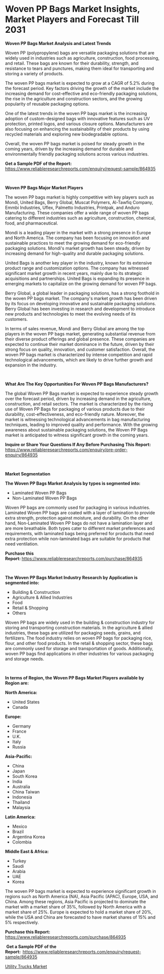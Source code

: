 <p><h1>Woven PP Bags Market Insights, Market Players and Forecast Till 2031</h1></p><p><strong>Woven PP Bags Market Analysis and Latest Trends</strong></p>
<p><p>Woven PP (polypropylene) bags are versatile packaging solutions that are widely used in industries such as agriculture, construction, food processing, and retail. These bags are known for their durability, strength, and resistance to tears and punctures, making them ideal for transporting and storing a variety of products.</p><p>The woven PP bags market is expected to grow at a CAGR of 5.2% during the forecast period. Key factors driving the growth of the market include the increasing demand for cost-effective and eco-friendly packaging solutions, the rise in the agriculture and construction sectors, and the growing popularity of reusable packaging options.</p><p>One of the latest trends in the woven PP bags market is the increasing adoption of custom-designed bags with innovative features such as UV protection, printed logos, and various closure options. Manufacturers are also focusing on enhancing the sustainability of their products by using recycled materials and exploring new biodegradable options.</p><p>Overall, the woven PP bags market is poised for steady growth in the coming years, driven by the increasing demand for durable and environmentally friendly packaging solutions across various industries.</p></p>
<p><strong>Get a Sample PDF of the Report:&nbsp;</strong> <a href="https://www.reliableresearchreports.com/enquiry/request-sample/864935">https://www.reliableresearchreports.com/enquiry/request-sample/864935</a></p>
<p>&nbsp;</p>
<p><strong>Woven PP Bags Major Market Players</strong></p>
<p><p>The woven PP bags market is highly competitive with key players such as Mondi, United Bags, Berry Global, Muscat Polymers, Al-Tawfiq Company, Emmbi Industries, Uflex, Palmetto Industries, Printpak, and Anduro Manufacturing. These companies offer a wide range of woven PP bags catering to different industries such as agriculture, construction, chemical, food, and pharmaceutical.</p><p>Mondi is a leading player in the market with a strong presence in Europe and North America. The company has been focusing on innovation and sustainable practices to meet the growing demand for eco-friendly packaging solutions. Mondi's market growth has been steady, driven by increasing demand for high-quality and durable packaging solutions.</p><p>United Bags is another key player in the industry, known for its extensive product range and customization options. The company has witnessed significant market growth in recent years, mainly due to its strategic acquisitions and partnerships. United Bags is expanding its presence in emerging markets to capitalize on the growing demand for woven PP bags.</p><p>Berry Global, a global leader in packaging solutions, has a strong foothold in the woven PP bags market. The company's market growth has been driven by its focus on developing innovative and sustainable packaging solutions. Berry Global has been investing in research and development to introduce new products and technologies to meet the evolving needs of its customers.</p><p>In terms of sales revenue, Mondi and Berry Global are among the top players in the woven PP bags market, generating substantial revenue from their diverse product offerings and global presence. These companies are expected to continue their market dominance in the future, driven by their strong focus on quality, innovation, and customer satisfaction. Overall, the woven PP bags market is characterized by intense competition and rapid technological advancements, which are likely to drive further growth and expansion in the industry.</p></p>
<p>&nbsp;</p>
<p><strong>What Are The Key Opportunities For Woven PP Bags Manufacturers?</strong></p>
<p><p>The global Woven PP Bags market is expected to experience steady growth over the forecast period, driven by increasing demand in the agriculture, construction, and retail sectors. The market is characterized by the rising use of Woven PP Bags for packaging of various products due to their durability, cost-effectiveness, and eco-friendly nature. Moreover, the market is witnessing technological advancements in bag manufacturing techniques, leading to improved quality and performance. With the growing awareness about sustainable packaging solutions, the Woven PP Bags market is anticipated to witness significant growth in the coming years.</p></p>
<p><strong>Inquire or Share Your Questions If Any Before Purchasing This Report:</strong> <a href="https://www.reliableresearchreports.com/enquiry/pre-order-enquiry/864935">https://www.reliableresearchreports.com/enquiry/pre-order-enquiry/864935</a></p>
<p>&nbsp;</p>
<p><strong>Market Segmentation</strong></p>
<p><strong>The Woven PP Bags Market Analysis by types is segmented into:</strong></p>
<p><ul><li>Laminated Woven PP Bags</li><li>Non-Laminated Woven PP Bags</li></ul></p>
<p><p>Woven PP bags are commonly used for packaging in various industries. Laminated Woven PP bags are coated with a layer of lamination to provide extra strength, protection against moisture, and durability. On the other hand, Non-Laminated Woven PP bags do not have a lamination layer and are more breathable. Both types cater to different market preferences and requirements, with laminated bags being preferred for products that need extra protection while non-laminated bags are suitable for products that need ventilation.</p></p>
<p><strong>Purchase this Report:&nbsp;</strong><a href="https://www.reliableresearchreports.com/purchase/864935">https://www.reliableresearchreports.com/purchase/864935</a></p>
<p>&nbsp;</p>
<p><strong>The Woven PP Bags Market Industry Research by Application is segmented into:</strong></p>
<p><ul><li>Building & Construction</li><li>Agriculture & Allied Industries</li><li>Food</li><li>Retail & Shopping</li><li>Others</li></ul></p>
<p><p>Woven PP bags are widely used in the building & construction industry for storing and transporting construction materials. In the agriculture & allied industries, these bags are utilized for packaging seeds, grains, and fertilizers. The food industry relies on woven PP bags for packaging rice, flour, and other food products. In the retail & shopping sector, these bags are commonly used for storage and transportation of goods. Additionally, woven PP bags find applications in other industries for various packaging and storage needs.</p></p>
<p>&nbsp;</p>
<p><strong>In terms of Region, the Woven PP Bags Market Players available by Region are:</strong></p>
<p>
    <p> <strong> North America: </strong>
        <ul>
            <li>United States</li>
            <li>Canada</li>
        </ul>
        </p> 
    <p> <strong> Europe: </strong>
        <ul>
            <li>Germany</li>
            <li>France</li>
            <li>U.K.</li>
            <li>Italy</li>
            <li>Russia</li>
        </ul>
        </p> 
    <p> <strong> Asia-Pacific: </strong>
        <ul>
            <li>China</li>
            <li>Japan</li>
            <li>South Korea</li>
            <li>India</li>
            <li>Australia</li>
            <li>China Taiwan</li>
            <li>Indonesia</li>
            <li>Thailand</li>
            <li>Malaysia</li>
        </ul>
        </p> 
    <p> <strong> Latin America: </strong>
        <ul>
            <li>Mexico</li>
            <li>Brazil</li>
            <li>Argentina Korea</li>
            <li>Colombia</li>
        </ul>
        </p> 
    <p> <strong> Middle East & Africa: </strong>
        <ul>
            <li>Turkey</li>
            <li>Saudi</li>
            <li>Arabia</li>
            <li>UAE</li>
            <li>Korea</li>
        </ul>
    </p>
    </p>
<p><p>The woven PP bags market is expected to experience significant growth in regions such as North America (NA), Asia Pacific (APAC), Europe, USA, and China. Among these regions, Asia Pacific is projected to dominate the market with a market share of 35%, followed by North America with a market share of 25%. Europe is expected to hold a market share of 20%, while the USA and China are forecasted to have market shares of 15% and 5% respectively.</p></p>
<p><strong>Purchase this Report: </strong><a href="https://www.reliableresearchreports.com/purchase/864935">https://www.reliableresearchreports.com/purchase/864935</a></p>
<p>&nbsp;<strong>Get a Sample PDF of the Report:&nbsp;&nbsp;</strong><a href="https://www.reliableresearchreports.com/enquiry/request-sample/864935">https://www.reliableresearchreports.com/enquiry/request-sample/864935</a></p>
<p><strong></strong></p>
<p><p><a href="https://artistic-helicopter-ca9.notion.site/Decoding-the-Utility-Trucks-Market-A-Deep-Dive-into-the-Latest-Market-Trends-Market-Segmentation--9f8155fbf51a49f1b9417d393f050ee6">Utility Trucks Market</a></p></p>